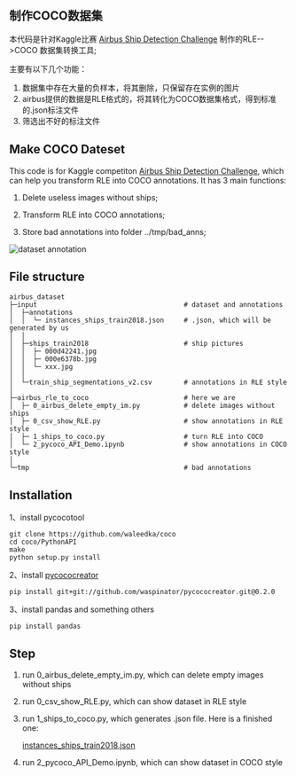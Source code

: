 ## 制作COCO数据集

本代码是针对Kaggle比赛 [Airbus Ship Detection Challenge](https://www.kaggle.com/c/airbus-ship-detection) 制作的RLE-->COCO 数据集转换工具;

主要有以下几个功能：

1. 数据集中存在大量的负样本，将其删除，只保留存在实例的图片
2. airbus提供的数据是RLE格式的，将其转化为COCO数据集格式，得到标准的.json标注文件
3. 筛选出不好的标注文件

## Make COCO Dateset

This code is for Kaggle competiton [Airbus Ship Detection Challenge](https://www.kaggle.com/c/airbus-ship-detection), which can help you transform RLE into COCO annotations. It has 3 main functions:

1. Delete useless images without ships;

2. Transform RLE into COCO annotations;

3. Store bad annotations into folder ../tmp/bad_anns;


![dataset annotation](https://github.com/pascal1129/airbus_rle_to_coco/blob/master/image/result.png)



## File structure

    airbus_dataset
    ├─input                                     # dataset and annotations
    │  ├─annotations            		
    │  │  └─ instances_ships_train2018.json     # .json, which will be generated by us
    │  │
    │  ├─ships_train2018                        # ship pictures
    │  │  ├─ 000d42241.jpg
    │  │  ├─ 000e6378b.jpg
    │  │  └─ xxx.jpg
    │  │
    │  └─train_ship_segmentations_v2.csv        # annotations in RLE style
    │
    ├─airbus_rle_to_coco                        # here we are
    │  ├─ 0_airbus_delete_empty_im.py           # delete images without ships
    │  ├─ 0_csv_show_RLE.py                     # show annotations in RLE style
    │  ├─ 1_ships_to_coco.py                    # turn RLE into COCO
    │  └─ 2_pycoco_API_Demo.ipynb               # show annotations in COCO style 
    │
    └─tmp                                       # bad annotations


## Installation

1、install pycocotool

    git clone https://github.com/waleedka/coco
    cd coco/PythonAPI
    make
    python setup.py install

2、install [pycococreator](https://github.com/waspinator/pycococreator)


    pip install git+git://github.com/waspinator/pycococreator.git@0.2.0

3、install pandas and something others

    pip install pandas



## Step

1. run  0_airbus_delete_empty_im.py, which can delete empty images without ships

2. run  0_csv_show_RLE.py, which can show dataset in RLE style

3. run  1_ships_to_coco.py, which generates .json file. Here is a finished one:  

   [instances_ships_train2018.json](https://storage.googleapis.com/kaggle-forum-message-attachments/inbox/1998668/159ec0e9b79f7eae65826a1a3377e970/instances_ships_train2018.zip)

4. run  2_pycoco_API_Demo.ipynb, which can show dataset in COCO style
